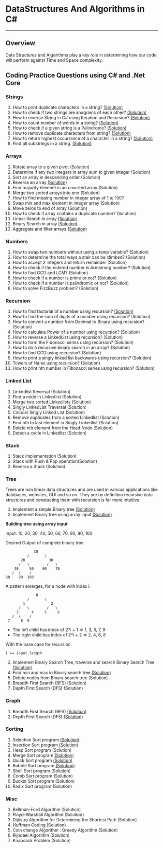  # DataStructures And Algorithms in C#

---

## Overview

Data Structures and Algorithms play a key role in determining how our code will perform against Time and Space complexity. 

## Coding Practice Questions using C# and .Net Core

### Strings 

1. How to print duplicate characters in a string? [(Solution)](https://github.com/neetamlimbu/DataStructuresAndAlgorithms/tree/master/Strings/DuplicateCharacters) 
2. How to check if two strings are anagrams of each other? [(Solution)](https://github.com/neetamlimbu/DataStructuresAndAlgorithms/tree/master/Strings/Anagrams)
3. How to reverse String in C# using Iteration and Recursion? [(Solution)](https://github.com/neetamlimbu/DataStructuresAndAlgorithms/tree/master/Strings/ReverseString)
4. How to count number of words in a string? [(Solution)](https://github.com/neetamlimbu/DataStructuresAndAlgorithms/tree/master/Strings/WordCount)
5. How to check if a given string is a Palindrome? [(Solution)](https://github.com/neetamlimbu/DataStructuresAndAlgorithms/tree/master/Strings/Palindrome)
6. How to remove duplicate characters from string? [(Solution)](https://github.com/neetamlimbu/DataStructuresAndAlgorithms/tree/master/Strings/RemoveDuplicateCharacters)
7. How to return highest occurrance of a character in a string? [(Solution)](https://github.com/neetamlimbu/DataStructuresAndAlgorithms/tree/master/Strings/HighestOccurredCharacter)
8. Find all substrings in a string. [(Solution)](https://github.com/neetamlimbu/DataStructuresAndAlgorithms/tree/master/Strings/SubstringInAString)

### Arrays

1. Rotate array to a given pivot (Solution)
2. Determine if any two integers in array sum to given integer (Solution)
3. Sort an array in descending order (Solution)
4. Reverse an array [(Solution)](https://github.com/neetamlimbu/DataStructuresAndAlgorithms/tree/master/Arrays/ReverseArray)
5. Find majority element in an unsorted array (Solution)
6. Merge two sorted arrays into one (Solution)
7. How to find missing number in integer array of 1 to 100?
8. Swap min and max element in integer array (Solution)
9. Move zeros to end of array (Solution)
10. How to check if array contains a duplicate number? (Solution)
11. Linear Search in array [(Solution)](https://github.com/neetamlimbu/DataStructuresAndAlgorithms/tree/master/Arrays/LinearSearch)
12. Binary Search in array [(Solution)](https://github.com/neetamlimbu/DataStructuresAndAlgorithms/tree/master/Arrays/BinarySearch)
13. Aggregate and filter arrays [(Solution)](https://github.com/neetamlimbu/DataStructuresAndAlgorithms/tree/master/Arrays/AggregateAndFilter)

### Numbers

1. How to swap two numbers without using a temp variable? (Solution)
2. How to determine the total ways a stair can be climbed? (Solution) 
3. How to accept 2 integers and return remainder (Solution)
4. How to check if the entered number is Armstrong number? (Solution)
5. How to find GCD and LCM? (Solution)
6. How to check if a number is prime or not? (Solution)
7. How to check if a number is palindromic or not? (Solution)
8. How to solve FizzBuzz problem? (Solution)

### Recursion

1. How to find factorial of a number using recursion? [(Solution)](https://github.com/neetamlimbu/DataStructuresAndAlgorithms/tree/master/Recursion/Factorial)
2. How to find the sum of digits of a number using recursion? (Solution)
3. How to convert a number from Decimal to Binary using recursion? (Solution)
4. How to calculate Power of a number using recursion? (Solution)
5. How to reverse a LinkedList using recursion? (Solution)
6. How to form the Fibonacci series using recursion? (Solution)
7. How to do a recursive binary search in an array? (Solution)
8. How to find GCD using recursion? (Solution)
9. How to print a singly linked list backwards using recursion? (Solution)
10. Towers of Hanoi using recursion? (Solution)
11. How to print nth number in Fibonacci series using recursion? (Solution)

### Linked List

1. Linkedlist Reversal (Solution)
2. Find a node in Linkedlist (Solution)
3. Merge two sorted Linkedlists (Solution)
4. Singly LinkedList Traversal (Solution)
5. Circular Singly Linked List (Solution)
6. Remove duplicates from a sorted Linkedlist (Solution)
7. Find nth to last element in Singly Linkedlist (Solution)
8. Delete nth element from the Head Node (Solution)
9. Detect a cycle in Linkedlist (Solution)

### Stack

1. Stack Implementation (Solution)
2. Stack with Push & Pop operation(Solution)
3. Reverse a Stack (Solution)

### Tree

Trees are non linear data structures and are used in various applications like databases, websites, GUI and so on. They are by definition recursive data structures and constucting them with recursion is far more intuitive.

1. Implement a simple Binary tree [(Solution)](https://github.com/neetamlimbu/DataStructuresAndAlgorithms/tree/master/Trees/BinaryTree)
2. Implement Binary tree using array input [(Solution)](https://github.com/neetamlimbu/DataStructuresAndAlgorithms/tree/master/Trees/ArrayToBinaryTree)

**Building tree using array input**

Input: 10, 20, 30, 40, 50, 60, 70, 80, 90, 100

Desired Output of complete binary tree

                 10                               
              /       \
           20           30
          /   \        /   \
        40     50    60    70
       /  \    /
    80    90  100

A pattern emerges, for a node with index i:

                  0                               
              /       \
            1            2
          /   \        /   \
         3      4     5     6
       /  \    /
     7     8  9

- The left child has index of 2*i + 1   => 1, 3, 5, 7, 9
- The right child has index of 2*i + 2  => 2, 4, 6, 8

With the base case for recursion

`i >= input.length`

3. Implement Binary Search Tree, traverse and search Binary Search Tree [(Solution)](https://github.com/neetamlimbu/DataStructuresAndAlgorithms/tree/master/Trees/BinarySearchTree)
4. Find min and max in Binary search tree [(Solution)](https://github.com/neetamlimbu/DataStructuresAndAlgorithms/tree/master/Trees/BinarySearchTree)
5. Delete nodes from Binary search tree (Solution)
6. Breadth First Search (BFS) (Solution)
7. Depth First Search (DFS) (Solution)

### Graph

1. Breadth First Search (BFS) [(Solution)](https://github.com/neetamlimbu/DataStructuresAndAlgorithms/tree/master/Graphs/BFS)
2. Depth First Search (DFS) [(Solution)](https://github.com/neetamlimbu/DataStructuresAndAlgorithms/tree/master/Graphs/DFS)

### Sorting

1. Selection Sort program [(Solution)](https://github.com/neetamlimbu/DataStructuresAndAlgorithms/tree/master/Sorting/SelectionSort)
2. Insertion Sort program [(Solution)](https://github.com/neetamlimbu/DataStructuresAndAlgorithms/tree/master/Sorting/InsertionSort)
3. Heap Sort program (Solution)
4. Merge Sort program [(Solution)](https://github.com/neetamlimbu/DataStructuresAndAlgorithms/tree/master/Sorting/MergeSort)
5. Quick Sort program [(Solution)](https://github.com/neetamlimbu/DataStructuresAndAlgorithms/tree/master/Sorting/QuickSort)
6. Bubble Sort program [(Solution)](https://github.com/neetamlimbu/DataStructuresAndAlgorithms/tree/master/Sorting/BubbleSort)
7. Shell Sort program (Solution)
8. Comb Sort program (Solution)
9. Bucket Sort program (Solution)
10. Radix Sort program (Solution)

### Misc

1. Bellman–Ford Algorithm (Solution)
2. Floyd–Warshall Algorithm (Solution)
3. Dijkstra Algorithm for Determining the Shortest Path (Solution)
4. Huffman Coding (Solution)
5. Coin change Algorithm : Greedy Algorithm (Solution)
6. Rijndael Algorithm (Solution)
7. Knapsack Problem (Solution)
